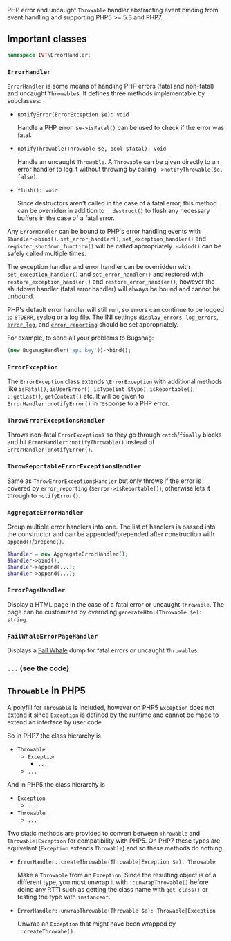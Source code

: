 PHP error and uncaught `Throwable` handler abstracting event binding from event handling and supporting PHP5 >= 5.3 and PHP7.

## Important classes

```php
namespace IVT\ErrorHandler;
```

### `ErrorHandler`

`ErrorHandler` is some means of handling PHP errors (fatal and non-fatal) and uncaught `Throwable`s. It defines three methods implementable by subclasses:

- `notifyError(ErrorException $e): void`

  Handle a PHP error. `$e->isFatal()` can be used to check if the error was fatal.

- `notifyThrowable(Throwable $e, bool $fatal): void`

  Handle an uncaught `Throwable`. A `Throwable` can be given directly to an error handler to log it without throwing by calling `->notifyThrowable($e, false)`.

- `flush(): void`

  Since destructors aren't called in the case of a fatal error, this method can be overriden in addition to `__destruct()` to flush any necessary buffers in the case of a fatal error.

Any `ErrorHandler` can be bound to PHP's error handling events with `$handler->bind()`. `set_error_handler()`, `set_exception_handler()` and `register_shutdown_function()` will be called appropriately. `->bind()` can be safely called multiple times.

The exception handler and error handler can be overridden with `set_exception_handler()` and `set_error_handler()` and restored with `restore_exception_handler()` and `restore_error_handler()`, however the shutdown handler (fatal error handler) will always be bound and cannot be unbound. 

PHP's default error handler will still run, so errors can continue to be logged to `STDERR`, syslog or a log file. The INI settings [`display_errors`](http://php.net/manual/en/errorfunc.configuration.php#ini.display-errors), [`log_errors`](http://php.net/manual/en/errorfunc.configuration.php#ini.log-errors), [`error_log`](http://php.net/manual/en/errorfunc.configuration.php#ini.error-log), and [`error_reporting`](http://php.net/manual/en/errorfunc.configuration.php#ini.error-reporting) should be set appropriately.

For example, to send all your problems to Bugsnag:

```php
(new BugsnagHandler('api key'))->bind();
```

### `ErrorException`

The `ErrorException` class extends `\ErrorException` with additional methods like `isFatal()`, `isUserError()`, `isType(int $type)`, `isReportable()`, `::getLast()`, `getContext()` etc. It will be given to `ErrorHandler::notifyError()` in response to a PHP error.

### `ThrowErrorExceptionsHandler`

Throws non-fatal `ErrorException`s so they go through `catch`/`finally` blocks and hit `ErrorHandler::notifyThrowable()` instead of `ErrorHandler::notifyError()`.

### `ThrowReportableErrorExceptionsHandler`

Same as `ThrowErrorExceptionsHandler` but only throws if the error is covered by `error_reporting` (`$error->isReportable()`), otherwise lets it through to `notifyError()`.

### `AggregateErrorHandler`

Group multiple error handlers into one. The list of handlers is passed into the constructor and can be appended/prepended after construction with `append()`/`prepend()`.

```php
$handler = new AggregateErrorHandler();
$handler->bind();
$handler->append(...);
$handler->append(...);
```

### `ErrorPageHandler`

Display a HTML page in the case of a fatal error or uncaught `Throwable`. The page can be customized by overriding `generateHtml(Throwable $e): string`.

### `FailWhaleErrorPageHandler`

Displays a [Fail Whale](https://github.com/jesseschalken/fail-whale) dump for fatal errors or uncaught `Throwable`s.

### `...` (see the code)

## `Throwable` in PHP5

A polyfill for `Throwable` is included, however on PHP5 `Exception` does not extend it since `Exception` is defined by the runtime and cannot be made to extend an interface by user code.

So in PHP7 the class hierarchy is

- `Throwable`
  - `Exception`
  	- `...`
  - `...`

And in PHP5 the class hierarchy is

- `Exception`
  - `...`
- `Throwable`
  - `...`

Two static methods are provided to convert between `Throwable` and `Throwable|Exception` for compatibility with PHP5. On PHP7 these types are equivelant (`Exception` extends `Throwable`) and so these methods do nothing.

- `ErrorHandler::createThrowable(Throwable|Exception $e): Throwable`

  Make a `Throwable` from an `Exception`. Since the resulting object is of a different type, you must unwrap it with `::unwrapThrowable()` before doing any RTTI such as getting the class name with `get_class()` or testing the type with `instanceof`.

- `ErrorHandler::unwrapThrowable(Throwable $e): Throwable|Exception`

  Unwrap an `Exception` that might have been wrapped by `::createThrowabe()`.
